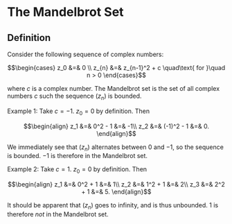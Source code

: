 # The Mandelbrot Set

## Definition

Consider the following sequence of complex numbers:

$$\begin{cases}
z_0 &=& 0 \\ 
z_{n} &=& z_{n-1}^2 + c \quad\text{ for }\quad n > 0
\end{cases}$$

where $c$ is a complex number. The Mandelbrot set is the set of all complex numbers $c$ such the sequence $\left(z_n\right)$ is bounded.

Example 1: Take $c=-1$. $z_0 = 0$ by definition. Then

$$\begin{align}
z_1 &=& 0^2 - 1 &=& -1\\
z_2 &=& (-1)^2 - 1 &=& 0.
\end{align}$$

We immediately see that $\left(z_n\right)$ alternates between $0$ and $-1$, so the sequence is bounded. $-1$ is therefore in the Mandelbrot set.

Example 2: Take $c = 1$. $z_0 = 0$ by definition. Then

$$\begin{align}
z_1 &=& 0^2 + 1 &=& 1\\
z_2 &=& 1^2 + 1 &=& 2\\
z_3 &=& 2^2 + 1 &=& 5.
\end{align}$$

It should be apparent that $\left(z_n\right)$ goes to infinity, and is thus unbounded. $1$ is therefore _not_ in the Mandelbrot set.

